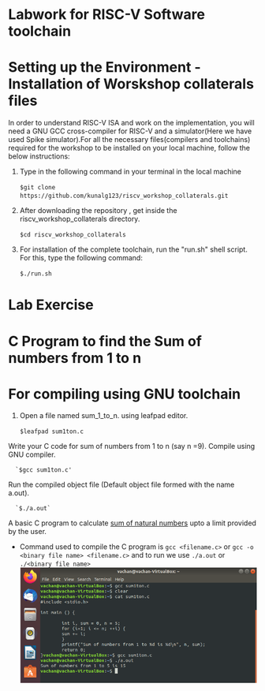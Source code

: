 # Labwork for RISC-V Software toolchain

# Setting up the Environment  -Installation of Worskshop collaterals files

In order to understand RISC-V ISA and work on the implementation, you will need a GNU GCC cross-compiler for RISC-V and a simulator(Here we have used Spike simulator).For all the necessary files(compilers and toolchains) required for the workshop to be installed on your local machine, follow the below instructions:

1. Type in the following command in your terminal in the local machine

      `$git clone https://github.com/kunalg123/riscv_workshop_collaterals.git`

2. After downloading the repository , get inside the riscv_workshop_collaterals directory.

      `$cd riscv_workshop_collaterals`

3. For installation of the complete toolchain, run the "run.sh" shell script. For this, type the following command:

      `$./run.sh`

# Lab Exercise 

# C Program to find  the Sum of numbers from 1 to n

# For compiling using GNU toolchain
1. Open a file named sum_1_to_n. using leafpad editor.
      
      `$leafpad sum1ton.c`
      
Write your C code for sum of numbers from 1 to n (say n =9).
Compile using GNU compiler.

      `$gcc sum1ton.c'
      
Run the compiled object file (Default object file formed with the name a.out). 

      `$./a.out`
      
A basic C program to calculate [sum of natural numbers](https://github.com/vachanukb04/32-Bit-RISC-V-based-CPU/blob/master/CPU%20Code/Day-1/Sum1toN.c) upto a limit provided by the user.
* Command used to compile the C program is `gcc <filename.c>` or `gcc -o <binary file name> <filename.c>` and to run we use `./a.out` or `./<binary file name>`
![Compile](https://github.com/vachanukb04/32-Bit-RISC-V-based-CPU/blob/master/Images/Day-1/Compile.PNG)
